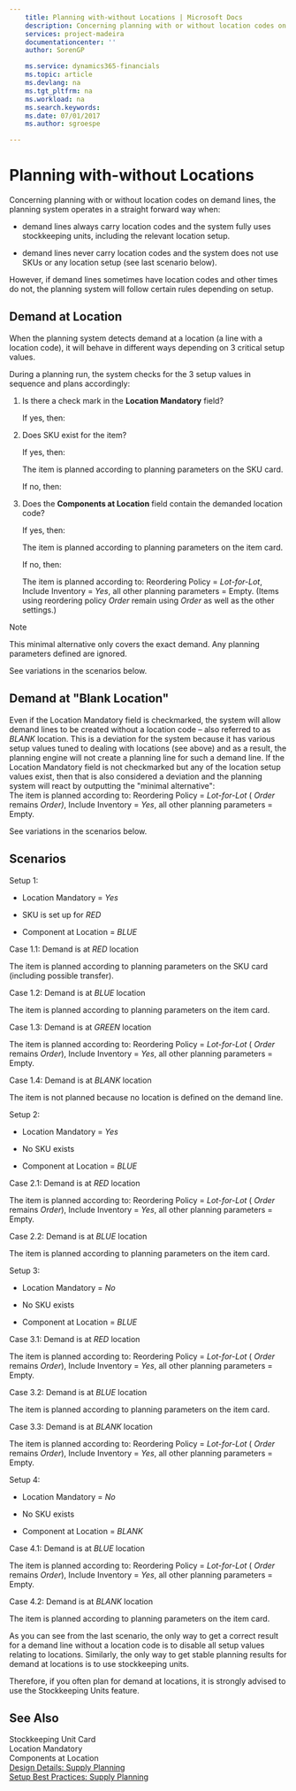 ```yaml
---
    title: Planning with-without Locations | Microsoft Docs
    description: Concerning planning with or without location codes on demand lines, the planning system operates in a straight forward way when:
    services: project-madeira
    documentationcenter: ''
    author: SorenGP

    ms.service: dynamics365-financials
    ms.topic: article
    ms.devlang: na
    ms.tgt_pltfrm: na
    ms.workload: na
    ms.search.keywords:
    ms.date: 07/01/2017
    ms.author: sgroespe

---
```

# Planning with-without Locations
Concerning planning with or without location codes on demand lines, the planning system operates in a straight forward way when:  
  
-   demand lines always carry location codes and the system fully uses  stockkeeping units, including the relevant location setup.  
  
-   demand lines never carry location codes and the system does not use SKUs or any location setup (see last scenario below).  
  
 However, if demand lines sometimes have location codes and other times do not, the planning system will follow certain rules depending on setup.  
  
## Demand at Location  
 When the planning system detects demand at a location (a line with a location code), it will behave in different ways depending on 3 critical setup values.  
  
 During a planning run, the system checks for the 3 setup values in sequence and plans accordingly:  
  
1.  Is there a check mark in the **Location Mandatory** field?  
  
     If yes, then:  
  
2.  Does SKU exist for the item?  
  
     If yes, then:  
  
     The item is planned according to planning parameters on the SKU card.  
  
     If no, then:  
  
3.  Does the **Components at Location** field contain the demanded location code?  
  
     If yes, then:  
  
     The item is planned according to planning parameters on the item card.  
  
     If no, then:  
  
     The item is planned according to: Reordering Policy =  *Lot-for-Lot*, Include Inventory =  *Yes*, all other planning parameters = Empty. (Items using reordering policy  *Order* remain using  *Order* as well as the other settings.)  
  
> [!NOTE]  
>  This minimal alternative only covers the exact demand. Any planning parameters defined are ignored.  
  
 See variations in the scenarios below.  
  
## Demand at "Blank Location"  
 Even if the Location Mandatory field is checkmarked, the system will allow demand lines to be created without a location code – also referred to as *BLANK* location. This is a deviation for the system because it has various setup values tuned to dealing with locations (see above) and as a result, the planning engine will not create a planning line for such a demand line. If the Location Mandatory field is not checkmarked but any of the location setup values exist, then that is also considered a deviation and the planning system will react by outputting the "minimal alternative":   
The item is planned according to: Reordering Policy =  *Lot-for-Lot* ( *Order* remains *Order)*, Include Inventory =  *Yes*, all other planning parameters = Empty.  
  
 See variations in the scenarios below.  
  
## Scenarios  
 Setup 1:  
  
-   Location Mandatory = *Yes*  
  
-   SKU is set up for  *RED*  
  
-   Component at Location =  *BLUE*  
  
 Case 1.1: Demand is at  *RED* location  
  
 The item is planned according to planning parameters on the SKU card (including possible transfer).  
  
 Case 1.2: Demand is at  *BLUE* location  
  
 The item is planned according to planning parameters on the item card.  
  
 Case 1.3: Demand is at  *GREEN* location  
  
 The item is planned according to: Reordering Policy =  *Lot-for-Lot* ( *Order* remains  *Order*), Include Inventory =  *Yes*, all other planning parameters = Empty.  
  
 Case 1.4: Demand is at  *BLANK* location  
  
 The item is not planned because no location is defined on the demand line.  
  
 Setup 2:  
  
-   Location Mandatory = *Yes*  
  
-   No SKU exists  
  
-   Component at Location =  *BLUE*  
  
 Case 2.1: Demand is at  *RED* location  
  
 The item is planned according to: Reordering Policy =  *Lot-for-Lot* ( *Order* remains  *Order*), Include Inventory =  *Yes*, all other planning parameters = Empty.  
  
 Case 2.2: Demand is at  *BLUE* location  
  
 The item is planned according to planning parameters on the item card.  
  
 Setup 3:  
  
-   Location Mandatory = *No*  
  
-   No SKU exists  
  
-   Component at Location =  *BLUE*  
  
 Case 3.1: Demand is at  *RED* location  
  
 The item is planned according to: Reordering Policy =  *Lot-for-Lot* ( *Order* remains  *Order*), Include Inventory =  *Yes*, all other planning parameters = Empty.  
  
 Case 3.2: Demand is at  *BLUE* location  
  
 The item is planned according to planning parameters on the item card.  
  
 Case 3.3: Demand is at  *BLANK* location  
  
 The item is planned according to: Reordering Policy =  *Lot-for-Lot* ( *Order* remains  *Order*), Include Inventory =  *Yes*, all other planning parameters = Empty.  
  
 Setup 4:  
  
-   Location Mandatory = *No*  
  
-   No SKU exists  
  
-   Component at Location =  *BLANK*  
  
 Case 4.1: Demand is at  *BLUE* location  
  
 The item is planned according to: Reordering Policy =  *Lot-for-Lot* ( *Order* remains  *Order*), Include Inventory =  *Yes*, all other planning parameters = Empty.  
  
 Case 4.2: Demand is at  *BLANK* location  
  
 The item is planned according to planning parameters on the item card.  
  
 As you can see from the last scenario, the only way to get a correct result for a demand line without a location code is to disable all setup values relating to locations. Similarly, the only way to get stable planning results for demand at locations is to use stockkeeping units.  
  
 Therefore, if you often plan for demand at locations, it is strongly advised to use the Stockkeeping Units feature.  
  
## See Also  
 Stockkeeping Unit Card   
 Location Mandatory   
 Components at Location   
 [Design Details: Supply Planning](design-details-supply-planning.md)   
 [Setup Best Practices: Supply Planning](../setup-best-practices-supply-planning.md)